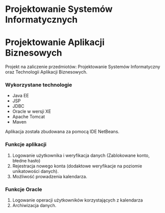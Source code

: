 # Projektowanie Systemów Informatycznych #
# Projektowanie Aplikacji Biznesowych #

Projekt na zaliczenie przedmiotów: Projektowanie Systemów Informatyczny oraz Technologii Aplikacji Biznesowych.

### Wykorzystane technologie ###

* Java EE
* JSP
* JDBC
* Oracle w wersji XE
* Apache Tomcat
* Maven

Aplikacja została zbudowana za pomocą IDE NetBeans.


### Funkcje aplikacji ###
01. Logowanie użytkownika i weryfikacja danych (Zablokowane konto, błedne hasło)
02. Rejestracja nowego konta (dodaktowe weryfikacje na poziomie unikatowości danych).
03. Możliwość prowadzenia kalendarza.

### Funkcje Oracle ###
01. Logowanie operacji użytkowników korzystających z kalendarza
02. Archiwizacja danych.


